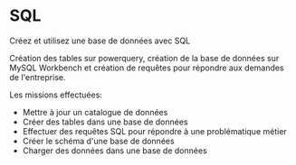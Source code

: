 # SQL
Créez et utilisez une base de données avec SQL

Création des tables sur powerquery, création de la base de données sur MySQL Workbench et création de requêtes pour répondre aux demandes de l'entreprise.

Les missions effectuées: 

- Mettre à jour un catalogue de données
- Créer des tables dans une base de données
- Effectuer des requêtes SQL pour répondre à une problématique métier
- Créer le schéma d'une base de données
- Charger des données dans une base de données
